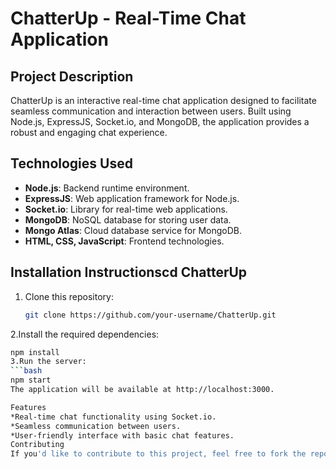 # ChatterUp - Real-Time Chat Application

## Project Description
ChatterUp is an interactive real-time chat application designed to facilitate seamless communication and interaction between users. Built using Node.js, ExpressJS, Socket.io, and MongoDB, the application provides a robust and engaging chat experience.

## Technologies Used
- **Node.js**: Backend runtime environment.
- **ExpressJS**: Web application framework for Node.js.
- **Socket.io**: Library for real-time web applications.
- **MongoDB**: NoSQL database for storing user data.
- **Mongo Atlas**: Cloud database service for MongoDB.
- **HTML, CSS, JavaScript**: Frontend technologies.

## Installation Instructionscd ChatterUp

1. Clone this repository:
   ```bash
   git clone https://github.com/your-username/ChatterUp.git
2.Install the required dependencies:
   ```bash
   npm install
3.Run the server:
  ```bash
  npm start
The application will be available at http://localhost:3000.

Features
*Real-time chat functionality using Socket.io.
*Seamless communication between users.
*User-friendly interface with basic chat features.
Contributing
If you'd like to contribute to this project, feel free to fork the repository, make improvements, and submit a pull request.
